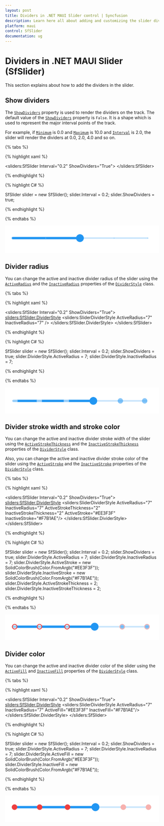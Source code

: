 ```yaml
---
layout: post
title: Dividers in .NET MAUI Slider control | Syncfusion
description: Learn here all about adding and customizing the slider divider feature in .NET MAUI Slider (SfSlider) control and more.
platform: maui
control: SfSlider
documentation: ug
---
```


# Dividers in .NET MAUI Slider (SfSlider)

This section explains about how to add the dividers in the slider.

## Show dividers

The [`ShowDividers`](https://help.syncfusion.com/cr/maui/Syncfusion.Maui.Sliders.SliderBase.html#Syncfusion_Maui_Sliders_SliderBase_ShowDividers) property is used to render the dividers on the track. The default value of the [`ShowDividers`](https://help.syncfusion.com/cr/maui/Syncfusion.Maui.Sliders.SliderBase.html#Syncfusion_Maui_Sliders_SliderBase_ShowDividers) property is `False`. It is a shape which is used to represent the major interval points of the track.

For example, if [`Minimum`](https://help.syncfusion.com/cr/maui/Syncfusion.Maui.Sliders.SliderBase.html#Syncfusion_Maui_Sliders_SliderBase_Minimum) is 0.0 and [`Maximum`](https://help.syncfusion.com/cr/maui/Syncfusion.Maui.Sliders.SliderBase.html#Syncfusion_Maui_Sliders_SliderBase_Minimum) is 10.0 and [`Interval`](https://help.syncfusion.com/cr/maui/Syncfusion.Maui.Sliders.SliderBase.html#Syncfusion_Maui_Sliders_SliderBase_Interval) is 2.0, the slider will render the dividers at 0.0, 2.0, 4.0 and so on.

{% tabs %}

{% highlight xaml %}

<sliders:SfSlider Interval="0.2" 
                  ShowDividers="True">
</sliders:SfSlider>

{% endhighlight %}

{% highlight C# %}

SfSlider slider = new SfSlider();
slider.Interval = 0.2;
slider.ShowDividers = true;

{% endhighlight %}

{% endtabs %}

![Slider divider](images/labels-and-dividers/divider.png)

## Divider radius

You can change the active and inactive divider radius of the slider using the [`ActiveRadius`](https://help.syncfusion.com/cr/maui/Syncfusion.Maui.Sliders.SliderDividerStyle.html#Syncfusion_Maui_Sliders_SliderDividerStyle_ActiveRadius) and the [`InactiveRadius`](https://help.syncfusion.com/cr/maui/Syncfusion.Maui.Sliders.SliderDividerStyle.html#Syncfusion_Maui_Sliders_SliderDividerStyle_InactiveRadius) properties of the [`DividerStyle`](https://help.syncfusion.com/cr/maui/Syncfusion.Maui.Sliders.SliderDividerStyle.html) class.

{% tabs %}

{% highlight xaml %}

<sliders:SfSlider Interval="0.2" 
                  ShowDividers="True">
    <sliders:SfSlider.DividerStyle>
         <sliders:SliderDividerStyle ActiveRadius="7" 
                                     InactiveRadius="7" />
    </sliders:SfSlider.DividerStyle>
</sliders:SfSlider>

{% endhighlight %}

{% highlight C# %}

SfSlider slider = new SfSlider();
slider.Interval = 0.2;
slider.ShowDividers = true;
slider.DividerStyle.ActiveRadius = 7;
slider.DividerStyle.InactiveRadius = 7;

{% endhighlight %}

{% endtabs %}

![Slider divider radius](images/labels-and-dividers/divider-radius.png)

## Divider stroke width and stroke color

You can change the active and inactive divider stroke width of the slider using the [`ActiveStrokeThickness`](https://help.syncfusion.com/cr/maui/Syncfusion.Maui.Sliders.SliderDividerStyle.html#Syncfusion_Maui_Sliders_SliderDividerStyle_ActiveStrokeThickness) and the [`InactiveStrokeThickness`](https://help.syncfusion.com/cr/maui/Syncfusion.Maui.Sliders.SliderDividerStyle.html#Syncfusion_Maui_Sliders_SliderDividerStyle_InactiveStrokeThickness) properties of the [`DividerStyle`](https://help.syncfusion.com/cr/maui/Syncfusion.Maui.Sliders.SliderDividerStyle.html) class.

Also, you can change the active and inactive divider stroke color of the slider using the [`ActiveStroke`](https://help.syncfusion.com/cr/maui/Syncfusion.Maui.Sliders.SliderDividerStyle.html#Syncfusion_Maui_Sliders_SliderDividerStyle_ActiveStroke) and the [`InactiveStroke`](https://help.syncfusion.com/cr/maui/Syncfusion.Maui.Sliders.SliderDividerStyle.html#Syncfusion_Maui_Sliders_SliderDividerStyle_InactiveStroke) properties of the [`DividerStyle`](https://help.syncfusion.com/cr/maui/Syncfusion.Maui.Sliders.SliderDividerStyle.html) class.

{% tabs %}

{% highlight xaml %}

<sliders:SfSlider Interval="0.2" 
                  ShowDividers="True">
    <sliders:SfSlider.DividerStyle>
         <sliders:SliderDividerStyle ActiveRadius="7" 
                                     InactiveRadius="7" 
            			     ActiveStrokeThickness="2" 
				     InactiveStrokeThickness="2" 
				     ActiveStroke="#EE3F3F" 
				     InactiveStroke="#F7B1AE"/>
     </sliders:SfSlider.DividerStyle>
</sliders:SfSlider>

{% endhighlight %}

{% highlight C# %}

SfSlider slider = new SfSlider();
slider.Interval = 0.2;
slider.ShowDividers = true;
slider.DividerStyle.ActiveRadius = 7;
slider.DividerStyle.InactiveRadius = 7;
slider.DividerStyle.ActiveStroke = new SolidColorBrush(Color.FromArgb("#EE3F3F"));
slider.DividerStyle.InactiveStroke = new SolidColorBrush(Color.FromArgb("#F7B1AE"));
slider.DividerStyle.ActiveStrokeThickness = 2;
slider.DividerStyle.InactiveStrokeThickness = 2;

{% endhighlight %}

{% endtabs %}

![Slider divider stroke color](images/labels-and-dividers/divider-stroke-color.png)

## Divider color

You can change the active and inactive divider color of the slider using the [`ActiveFill`](https://help.syncfusion.com/cr/maui/Syncfusion.Maui.Sliders.SliderDividerStyle.html#Syncfusion_Maui_Sliders_SliderDividerStyle_ActiveFill) and [`InactiveFill`](https://help.syncfusion.com/cr/maui/Syncfusion.Maui.Sliders.SliderDividerStyle.html#Syncfusion_Maui_Sliders_SliderDividerStyle_InactiveFill) properties of the [`DividerStyle`](https://help.syncfusion.com/cr/maui/Syncfusion.Maui.Sliders.SliderDividerStyle.html) class.

{% tabs %}

{% highlight xaml %}

<sliders:SfSlider Interval="0.2" 
                  ShowDividers="True">
    <sliders:SfSlider.DividerStyle>
       <sliders:SliderDividerStyle ActiveRadius="7" 
                                   InactiveRadius="7" 
				   ActiveFill="#EE3F3F" 
				   InactiveFill="#F7B1AE"/>
      </sliders:SfSlider.DividerStyle>
</sliders:SfSlider>

{% endhighlight %}

{% highlight C# %}

SfSlider slider = new SfSlider();
slider.Interval = 0.2;
slider.ShowDividers = true;
slider.DividerStyle.ActiveRadius = 7;
slider.DividerStyle.InactiveRadius = 7;
slider.DividerStyle.ActiveFill = new SolidColorBrush(Color.FromArgb("#EE3F3F"));
slider.DividerStyle.InactiveFill = new SolidColorBrush(Color.FromArgb("#F7B1AE"));

{% endhighlight %}

{% endtabs %}

![Slider divider color](images/labels-and-dividers/divider-color.png)
